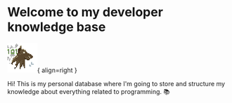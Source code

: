 # Welcome to my developer knowledge base
![Placeholder](assets/logo.png){ align=right }

Hi! This is my personal database where I'm going to store and structure my knowledge about everything related to programming. 📚



